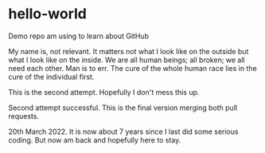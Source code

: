 # hello-world

Demo repo am using to learn about GitHub

My name is, not relevant. 
It matters not what I look like on the outside but what I look like on the inside.
We are all human beings; all broken; we all need each other. Man is to err.
The cure of the whole human race lies in the cure of the individual first.

This is the second attempt. Hopefully I don't mess this up.

Second attempt successful. This is the final version merging both pull requests.

20th March 2022. It is now about 7 years since I last did some serious coding.
But now am back and hopefully here to stay.


